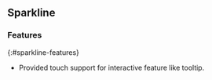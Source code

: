 ## Sparkline
 
### Features
{:#sparkline-features}
 
* Provided touch support for interactive feature like tooltip.


